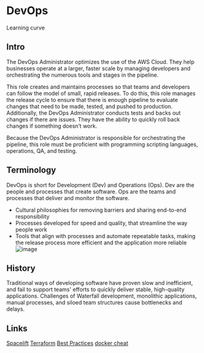 # DevOps
Learning curve


## Intro

The DevOps Administrator optimizes the use of the AWS Cloud. They help businesses operate at a larger, faster scale by managing developers and orchestrating the numerous tools and stages in the pipeline. 

This role creates and maintains processes so that teams and developers can follow the model of small, rapid releases. To do this, this role manages the release cycle to ensure that there is enough pipeline to evaluate changes that need to be made, tested, and pushed to production. Additionally, the DevOps Administrator conducts tests and backs out changes if there are issues. They have the ability to quickly roll back changes if something doesn’t work.

Because the DevOps Administrator is responsible for orchestrating the pipeline, this role must be proficient with programming scripting languages, operations, QA, and testing.

## Terminology
DevOps is short for Development (Dev) and Operations (Ops). Dev are the people and processes that create software. Ops are the teams and processes that deliver and monitor the software. 
- Cultural philosophies for removing barriers and sharing end-to-end responsibility
- Processes developed for speed and quality, that streamline the way people work
- Tools that align with processes and automate repeatable tasks, making the release process more efficient and the application more reliable
![image](https://github.com/Keeriiim/DevOps/assets/117115289/9e98913b-9854-4a73-a77d-36695c2a857a)

## History
Traditional ways of developing software have proven slow and inefficient, and fail to support teams' efforts to quickly deliver stable, high-quality applications. Challenges of Waterfall development, monolithic applications, manual processes, and siloed team structures cause bottlenecks and delays.


## Links
[Spacelift](https://spacelift.io/blog/why-devops-engineers-recommend-spacelift)
[Terraform](https://techblog.flaviusdinu.com/terraform-from-0-to-hero-0-i-like-to-start-counting-from-0-maybe-i-enjoy-lists-too-much-72cd0b86ebcd)
[Best Practices](https://spacelift.io/blog/devops-best-practices)
[docker cheat]()
[]()
[]()
[]()
